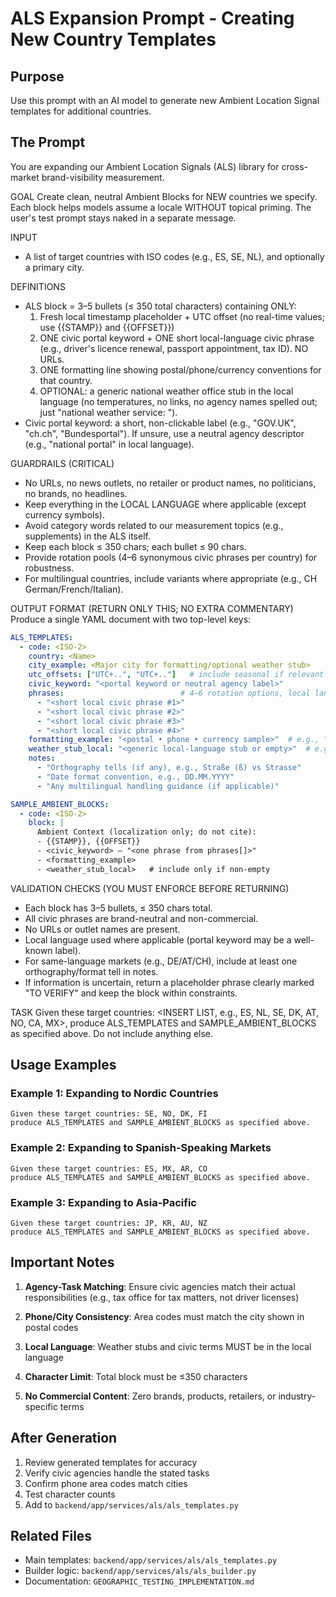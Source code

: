# ALS Expansion Prompt - Creating New Country Templates

## Purpose
Use this prompt with an AI model to generate new Ambient Location Signal templates for additional countries.

## The Prompt

You are expanding our Ambient Location Signals (ALS) library for cross-market brand-visibility measurement.

GOAL
Create clean, neutral Ambient Blocks for NEW countries we specify. Each block helps models assume a locale WITHOUT topical priming. The user's test prompt stays naked in a separate message.

INPUT
- A list of target countries with ISO codes (e.g., ES, SE, NL), and optionally a primary city.

DEFINITIONS
- ALS block = 3–5 bullets (≤ 350 total characters) containing ONLY:
  1) Fresh local timestamp placeholder + UTC offset (no real-time values; use {{STAMP}} and {{OFFSET}})
  2) ONE civic portal keyword + ONE short local-language civic phrase (e.g., driver's licence renewal, passport appointment, tax ID). NO URLs.
  3) ONE formatting line showing postal/phone/currency conventions for that country.
  4) OPTIONAL: a generic national weather office stub in the local language (no temperatures, no links, no agency names spelled out; just "national weather service: <city>").
- Civic portal keyword: a short, non-clickable label (e.g., "GOV.UK", "ch.ch", "Bundesportal"). If unsure, use a neutral agency descriptor (e.g., "national portal" in local language).

GUARDRAILS (CRITICAL)
- No URLs, no news outlets, no retailer or product names, no politicians, no brands, no headlines.
- Keep everything in the LOCAL LANGUAGE where applicable (except currency symbols).
- Avoid category words related to our measurement topics (e.g., supplements) in the ALS itself.
- Keep each block ≤ 350 chars; each bullet ≤ 90 chars.
- Provide rotation pools (4–6 synonymous civic phrases per country) for robustness.
- For multilingual countries, include variants where appropriate (e.g., CH German/French/Italian).

OUTPUT FORMAT (RETURN ONLY THIS; NO EXTRA COMMENTARY)
Produce a single YAML document with two top-level keys:

```yaml
ALS_TEMPLATES:
  - code: <ISO-2>
    country: <Name>
    city_example: <Major city for formatting/optional weather stub>
    utc_offsets: ["UTC+..", "UTC+.."]   # include seasonal if relevant
    civic_keyword: "<portal keyword or neutral agency label>"
    phrases:                          # 4–6 rotation options, local language, non-commercial
      - "<short local civic phrase #1>"
      - "<short local civic phrase #2>"
      - "<short local civic phrase #3>"
      - "<short local civic phrase #4>"
    formatting_example: "<postal • phone • currency sample>"  # e.g., "10115 Berlin • +49 30 xxx xx xx • 12,90 €"
    weather_stub_local: "<generic local-language stub or empty>"  # e.g., "nationaler Wetterdienst: Berlin"
    notes:
      - "Orthography tells (if any), e.g., Straße (ß) vs Strasse"
      - "Date format convention, e.g., DD.MM.YYYY"
      - "Any multilingual handling guidance (if applicable)"

SAMPLE_AMBIENT_BLOCKS:
  - code: <ISO-2>
    block: |
      Ambient Context (localization only; do not cite):
      - {{STAMP}}, {{OFFSET}}
      - <civic_keyword> — "<one phrase from phrases[]>"
      - <formatting_example>
      - <weather_stub_local>   # include only if non-empty
```

VALIDATION CHECKS (YOU MUST ENFORCE BEFORE RETURNING)
- Each block has 3–5 bullets, ≤ 350 chars total.
- All civic phrases are brand-neutral and non-commercial.
- No URLs or outlet names are present.
- Local language used where applicable (portal keyword may be a well-known label).
- For same-language markets (e.g., DE/AT/CH), include at least one orthography/format tell in notes.
- If information is uncertain, return a placeholder phrase clearly marked "TO VERIFY" and keep the block within constraints.

TASK
Given these target countries: <INSERT LIST, e.g., ES, NL, SE, DK, AT, NO, CA, MX>,
produce ALS_TEMPLATES and SAMPLE_AMBIENT_BLOCKS as specified above. Do not include anything else.

## Usage Examples

### Example 1: Expanding to Nordic Countries
```
Given these target countries: SE, NO, DK, FI
produce ALS_TEMPLATES and SAMPLE_AMBIENT_BLOCKS as specified above.
```

### Example 2: Expanding to Spanish-Speaking Markets
```
Given these target countries: ES, MX, AR, CO
produce ALS_TEMPLATES and SAMPLE_AMBIENT_BLOCKS as specified above.
```

### Example 3: Expanding to Asia-Pacific
```
Given these target countries: JP, KR, AU, NZ
produce ALS_TEMPLATES and SAMPLE_AMBIENT_BLOCKS as specified above.
```

## Important Notes

1. **Agency-Task Matching**: Ensure civic agencies match their actual responsibilities (e.g., tax office for tax matters, not driver licenses)

2. **Phone/City Consistency**: Area codes must match the city shown in postal codes

3. **Local Language**: Weather stubs and civic terms MUST be in the local language

4. **Character Limit**: Total block must be ≤350 characters

5. **No Commercial Content**: Zero brands, products, retailers, or industry-specific terms

## After Generation

1. Review generated templates for accuracy
2. Verify civic agencies handle the stated tasks
3. Confirm phone area codes match cities
4. Test character counts
5. Add to `backend/app/services/als/als_templates.py`

## Related Files

- Main templates: `backend/app/services/als/als_templates.py`
- Builder logic: `backend/app/services/als/als_builder.py`
- Documentation: `GEOGRAPHIC_TESTING_IMPLEMENTATION.md`